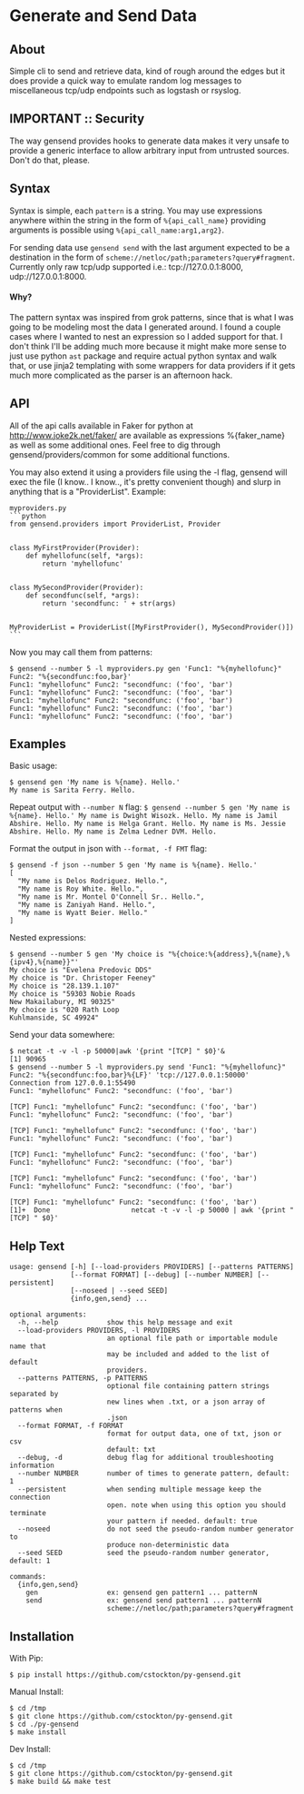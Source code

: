 Generate and Send Data
============================

## About

Simple cli to send and retrieve data, kind of rough around the edges but it does provide a quick way to emulate random log messages to miscellaneous tcp/udp endpoints such as logstash or rsyslog.


## IMPORTANT :: Security
The way gensend provides hooks to generate data makes it very unsafe to provide a generic interface to allow arbitrary input from untrusted sources. Don't do that, please.


## Syntax
Syntax is simple, each `pattern` is a string. You may use expressions anywhere within the string in the form of `%{api_call_name}` providing arguments is possible using `%{api_call_name:arg1,arg2}`.

For sending data use `gensend send` with the last argument expected to be a destination in the form of `scheme://netloc/path;parameters?query#fragment`. Currently only raw tcp/udp supported i.e.: tcp://127.0.0.1:8000, udp://127.0.0.1:8000.

#### Why?
The pattern syntax was inspired from grok patterns, since that is what I was going to be modeling most the data I generated around. I found a couple cases where I wanted to nest an expression so I added support for that. I don't think I'll be adding much more because it might make more sense to just use python `ast` package and require actual python syntax and walk that, or use jinja2 templating with some wrappers for data providers if it gets much more complicated as the parser is an afternoon hack.


## API
All of the api calls available in Faker for python at http://www.joke2k.net/faker/ are available as expressions %{faker_name} as well as some additional ones. Feel free to dig through gensend/providers/common for some additional functions.

You may also extend it using a providers file using the -l flag, gensend will exec the file (I know.. I know.., it's pretty convenient though) and slurp in anything that is a "ProviderList". Example:

    myproviders.py
    ```python
    from gensend.providers import ProviderList, Provider


    class MyFirstProvider(Provider):
        def myhellofunc(self, *args):
            return 'myhellofunc'


    class MySecondProvider(Provider):
        def secondfunc(self, *args):
            return 'secondfunc: ' + str(args)


    MyProviderList = ProviderList([MyFirstProvider(), MySecondProvider()])
    ```

Now you may call them from patterns:
  ```
  $ gensend --number 5 -l myproviders.py gen 'Func1: "%{myhellofunc}" Func2: "%{secondfunc:foo,bar}'
  Func1: "myhellofunc" Func2: "secondfunc: ('foo', 'bar')
  Func1: "myhellofunc" Func2: "secondfunc: ('foo', 'bar')
  Func1: "myhellofunc" Func2: "secondfunc: ('foo', 'bar')
  Func1: "myhellofunc" Func2: "secondfunc: ('foo', 'bar')
  Func1: "myhellofunc" Func2: "secondfunc: ('foo', 'bar')
  ```


## Examples

Basic usage:
  ```
  $ gensend gen 'My name is %{name}. Hello.'
  My name is Sarita Ferry. Hello.
  ```

Repeat output with `--number N` flag:
    ```
    $ gensend --number 5 gen 'My name is %{name}. Hello.'
    My name is Dwight Wisozk. Hello.
    My name is Jamil Abshire. Hello.
    My name is Helga Grant. Hello.
    My name is Ms. Jessie Abshire. Hello.
    My name is Zelma Ledner DVM. Hello.
    ```

Format the output in json with `--format, -f FMT` flag:
  ```
  $ gensend -f json --number 5 gen 'My name is %{name}. Hello.'
  [
    "My name is Delos Rodriguez. Hello.",
    "My name is Roy White. Hello.",
    "My name is Mr. Montel O'Connell Sr.. Hello.",
    "My name is Zaniyah Hand. Hello.",
    "My name is Wyatt Beier. Hello."
  ]
  ```

Nested expressions:
  ```
  $ gensend --number 5 gen 'My choice is "%{choice:%{address},%{name},%{ipv4},%{name}}"'
  My choice is "Evelena Predovic DDS"
  My choice is "Dr. Christoper Feeney"
  My choice is "28.139.1.107"
  My choice is "59303 Nobie Roads
  New Makailabury, MI 90325"
  My choice is "020 Rath Loop
  Kuhlmanside, SC 49924"
  ```

Send your data somewhere:
  ```
  $ netcat -t -v -l -p 50000|awk '{print "[TCP] " $0}'&
  [1] 90965
  $ gensend --number 5 -l myproviders.py send 'Func1: "%{myhellofunc}" Func2: "%{secondfunc:foo,bar}%{LF}' 'tcp://127.0.0.1:50000'
  Connection from 127.0.0.1:55490
  Func1: "myhellofunc" Func2: "secondfunc: ('foo', 'bar')

  [TCP] Func1: "myhellofunc" Func2: "secondfunc: ('foo', 'bar')
  Func1: "myhellofunc" Func2: "secondfunc: ('foo', 'bar')

  [TCP] Func1: "myhellofunc" Func2: "secondfunc: ('foo', 'bar')
  Func1: "myhellofunc" Func2: "secondfunc: ('foo', 'bar')

  [TCP] Func1: "myhellofunc" Func2: "secondfunc: ('foo', 'bar')
  Func1: "myhellofunc" Func2: "secondfunc: ('foo', 'bar')

  [TCP] Func1: "myhellofunc" Func2: "secondfunc: ('foo', 'bar')
  Func1: "myhellofunc" Func2: "secondfunc: ('foo', 'bar')

  [TCP] Func1: "myhellofunc" Func2: "secondfunc: ('foo', 'bar')
  [1]+  Done                    netcat -t -v -l -p 50000 | awk '{print "[TCP] " $0}'
  ```


## Help Text

```
usage: gensend [-h] [--load-providers PROVIDERS] [--patterns PATTERNS]
               [--format FORMAT] [--debug] [--number NUMBER] [--persistent]
               [--noseed | --seed SEED]
               {info,gen,send} ...

optional arguments:
  -h, --help            show this help message and exit
  --load-providers PROVIDERS, -l PROVIDERS
                        an optional file path or importable module name that
                        may be included and added to the list of default
                        providers.
  --patterns PATTERNS, -p PATTERNS
                        optional file containing pattern strings separated by
                        new lines when .txt, or a json array of patterns when
                        .json
  --format FORMAT, -f FORMAT
                        format for output data, one of txt, json or csv
                        default: txt
  --debug, -d           debug flag for additional troubleshooting information
  --number NUMBER       number of times to generate pattern, default: 1
  --persistent          when sending multiple message keep the connection
                        open. note when using this option you should terminate
                        your pattern if needed. default: true
  --noseed              do not seed the pseudo-random number generator to
                        produce non-deterministic data
  --seed SEED           seed the pseudo-random number generator, default: 1

commands:
  {info,gen,send}
    gen                 ex: gensend gen pattern1 ... patternN
    send                ex: gensend send pattern1 ... patternN
                        scheme://netloc/path;parameters?query#fragment
```


## Installation

With Pip:

  ```
  $ pip install https://github.com/cstockton/py-gensend.git
  ```


Manual Install:

  ```
  $ cd /tmp
  $ git clone https://github.com/cstockton/py-gensend.git
  $ cd ./py-gensend
  $ make install
  ```


Dev Install:

  ```
  $ cd /tmp
  $ git clone https://github.com/cstockton/py-gensend.git
  $ make build && make test
  ```
